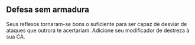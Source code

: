 ## Defesa sem armadura

Seus reflexos tornaram-se bons o suficiente para ser capaz de desviar de ataques que outrora te acertariam. Adicione seu modificador de destreza à sua CA.